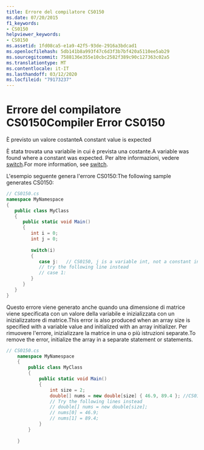 ```yaml
---
title: Errore del compilatore CS0150
ms.date: 07/20/2015
f1_keywords:
- CS0150
helpviewer_keywords:
- CS0150
ms.assetid: 1fd08ca5-e1a9-42f5-93de-2916a3bdcad1
ms.openlocfilehash: 5db141b8a993f47c6d3f3b7bf420a5110ee5ab29
ms.sourcegitcommit: 7588136e355e10cbc2582f389c90c127363c02a5
ms.translationtype: MT
ms.contentlocale: it-IT
ms.lasthandoff: 03/12/2020
ms.locfileid: "79173237"
---
```

# <a name="compiler-error-cs0150"></a><span data-ttu-id="21325-102">Errore del compilatore CS0150</span><span class="sxs-lookup"><span data-stu-id="21325-102">Compiler Error CS0150</span></span>
<span data-ttu-id="21325-103">È previsto un valore costante</span><span class="sxs-lookup"><span data-stu-id="21325-103">A constant value is expected</span></span>  
  
 <span data-ttu-id="21325-104">È stata trovata una variabile in cui è prevista una costante.</span><span class="sxs-lookup"><span data-stu-id="21325-104">A variable was found where a constant was expected.</span></span> <span data-ttu-id="21325-105">Per altre informazioni, vedere [switch](../language-reference/keywords/switch.md).</span><span class="sxs-lookup"><span data-stu-id="21325-105">For more information, see [switch](../language-reference/keywords/switch.md).</span></span>  
  
 <span data-ttu-id="21325-106">L'esempio seguente genera l'errore CS0150:</span><span class="sxs-lookup"><span data-stu-id="21325-106">The following sample generates CS0150:</span></span>  
  
```csharp  
// CS0150.cs  
namespace MyNamespace  
{  
   public class MyClass  
   {  
      public static void Main()  
      {  
         int i = 0;  
         int j = 0;  
  
         switch(i)  
         {  
            case j:   // CS0150, j is a variable int, not a constant int  
            // try the following line instead  
            // case 1:  
         }  
      }  
   }  
}  
```  
  
 <span data-ttu-id="21325-107">Questo errore viene generato anche quando una dimensione di matrice viene specificata con un valore della variabile e inizializzata con un inizializzatore di matrice.</span><span class="sxs-lookup"><span data-stu-id="21325-107">This error is also produced when an array size is specified with a variable value and initialized with an array initializer.</span></span> <span data-ttu-id="21325-108">Per rimuovere l'errore, inizializzare la matrice in una o più istruzioni separate.</span><span class="sxs-lookup"><span data-stu-id="21325-108">To remove the error, initialize the array in a separate statement or statements.</span></span>  
  
```csharp  
// CS0150.cs  
    namespace MyNamespace  
    {  
        public class MyClass  
        {  
            public static void Main()  
            {  
                int size = 2;  
                double[] nums = new double[size] { 46.9, 89.4 }; //CS0150  
                // Try the following lines instead  
                // double[] nums = new double[size];  
                // nums[0] = 46.9;
                // nums[1] = 89.4;  
            }  
        }  
  
    }  
```
